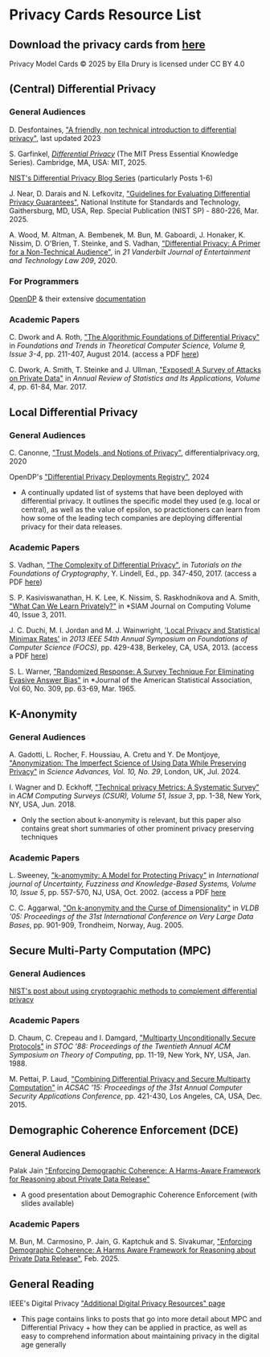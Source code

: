 # Privacy Cards Resource List

## Download the privacy cards from [here](https://github.com/ElTheCatto/ElTheCatto.github.io/tree/main)

Privacy Model Cards © 2025 by Ella Drury is licensed under CC BY 4.0

## (Central) Differential Privacy

### General Audiences

D. Desfontaines, ["A friendly, non technical introduction to differential privacy"](https://desfontain.es/blog/friendly-intro-to-differential-privacy.html), last updated 2023

S. Garfinkel, [*Differential Privacy*](https://direct.mit.edu/books/book/5935/Differential-Privacy) (The MIT Press Essential Knowledge Series). Cambridge, MA, USA: MIT, 2025.

[NIST's Differential Privacy Blog Series](https://www.nist.gov/itl/applied-cybersecurity/privacy-engineering/collaboration-space/blog-series/differential-privacy) (particularly Posts 1-6)

J. Near, D. Darais and N. Lefkovitz, ["Guidelines for Evaluating Differential Privacy Guarantees"](https://www.nist.gov/publications/guidelines-evaluating-differential-privacy-guarantees), National Institute for Standards and Technology, Gaithersburg, MD, USA, Rep. Special Publication (NIST SP) - 880-226, Mar. 2025. 

A. Wood, M. Altman, A. Bembenek, M. Bun, M. Gaboardi, J. Honaker, K. Nissim, D. O'Brien, T. Steinke, and S. Vadhan, ["Differential Privacy: A Primer for a Non-Technical Audience"](https://scholarship.law.vanderbilt.edu/jetlaw/vol21/iss1/4/ ), in *21 Vanderbilt Journal of Entertainment and Technology Law 209*, 2020.

### For Programmers

[OpenDP](https://opendp.org/) & their extensive [documentation](https://docs.opendp.org/en/stable/index.html)

### Academic Papers

C. Dwork and A. Roth, ["The Algorithmic Foundations of Differential Privacy"](https://dl.acm.org/doi/10.1561/0400000042) in *Foundations and Trends in Theoretical Computer Science, Volume 9, Issue 3-4*, pp. 211-407, August 2014. (access a PDF [here](https://projects.iq.harvard.edu/files/privacytools/files/the_algorithmic_foundations_of_differential_privacy.pdf)) 

C. Dwork, A. Smith, T. Steinke and J. Ullman, ["Exposed! A Survey of Attacks on Private Data"](https://www.annualreviews.org/content/journals/10.1146/annurev-statistics-060116-054123) in *Annual Review of Statistics and Its Applications, Volume 4*, pp. 61-84, Mar. 2017.

## Local Differential Privacy

### General Audiences

C. Canonne, ["Trust Models, and Notions of Privacy"](https://differentialprivacy.org/trustmodels/), differentialprivacy.org, 2020

OpenDP's ["Differential Privacy Deployments Registry"](https://registry.oblivious.com/), 2024 
- A continually updated list of systems that have been deployed with differential privacy. It outlines the specific model they used (e.g. local or central), as well as the value of epsilon, so practictioners can learn from how some of the leading tech companies are deploying differential privacy for their data releases.

### Academic Papers

S. Vadhan, ["The Complexity of Differential Privacy"](https://link.springer.com/chapter/10.1007/978-3-319-57048-8_7), in *Tutorials on the Foundations of Cryptography*, Y. Lindell, Ed., pp. 347-450, 2017. (access a PDF [here](https://salil.seas.harvard.edu/publications/complexity-differential-privacy))

S. P. Kasiviswanathan, H. K. Lee, K. Nissim, S. Raskhodnikova and A. Smith, ["What Can We Learn Privately?"](https://epubs.siam.org/doi/10.1137/090756090) in *SIAM Journal on Computing Volume 40, Issue 3, 2011. 

J. C. Duchi, M. I. Jordan and M. J. Wainwright, ['Local Privacy and Statistical Minimax Rates'](https://www.computer.org/csdl/proceedings-article/focs/2013/5135a429/12OmNBqMDpF) in *2013 IEEE 54th Annual Symposium on Foundations of Computer Science (FOCS)*, pp. 429-438, Berkeley, CA, USA, 2013. (access a PDF [here](https://arxiv.org/pdf/1302.3203v2))

S. L. Warner, ["Randomized Response: A Survey Technique For Eliminating Evasive Answer Bias"](https://www.jstor.org/stable/2283137?seq=1) in *Journal of the American Statistical Association, Vol 60, No. 309,  pp. 63-69, Mar. 1965.

## K-Anonymity

### General Audiences

A. Gadotti, L. Rocher, F. Houssiau, A. Cretu and Y. De Montjoye, ["Anonymization: The Imperfect Science of Using Data While Preserving Privacy"](https://www.science.org/doi/10.1126/sciadv.adn7053) in *Science Advances, Vol. 10, No. 29*, London, UK, Jul. 2024.  

I. Wagner and D. Eckhoff, ["Technical privacy Metrics: A Systematic Survey"](https://dl.acm.org/doi/abs/10.1145/3168389) in *ACM Computing Surveys (CSUR), Volume 51, Issue 3*, pp. 1-38, New York, NY, USA, Jun. 2018.
- Only the section about k-anonymity is relevant, but this paper also contains great short summaries of other prominent privacy preserving techniques 

### Academic Papers

L. Sweeney, ["k-anomymity: A Model for Protecting Privacy"](https://dl.acm.org/doi/10.1142/S0218488502001648) in *International journal of Uncertainty, Fuzziness and Knowledge-Based Systems, Volume 10, Issue 5*, pp. 557-570, NJ, USA, Oct. 2002. (access a PDF [here](https://epic.org/wp-content/uploads/privacy/reidentification/Sweeney_Article.pdf)

C. C. Aggarwal, ["On k-anonymity and the Curse of Dimensionality"](https://dl.acm.org/doi/10.5555/1083592.1083696) in *VLDB '05: Proceedings of the 31st International Conference on Very Large Data Bases*, pp. 901-909, Trondheim, Norway, Aug. 2005.

## Secure Multi-Party Computation (MPC)

### General Audiences

[NIST's post about using cryptographic methods to complement differential privacy](https://www.nist.gov/blogs/cybersecurity-insights/privacy-enhancing-cryptography-complement-differential-privacy) 

### Academic Papers

D. Chaum, C. Crepeau and I. Damgard, ["Multiparty Unconditionally Secure Protocols"](https://dl.acm.org/doi/10.1145/62212.62214) in *STOC '88: Proceedings of the Twentieth Annual ACM Symposium on Theory of Computing*, pp. 11-19, New York, NY, USA, Jan. 1988. 

M. Pettai, P. Laud, ["Combining Differential Privacy and Secure Multiparty Computation"](https://dl.acm.org/doi/10.1145/2818000.2818027) in *ACSAC '15: Proceedings of the 31st Annual Computer Security Applications Conference*, pp. 421-430, Los Angeles, CA, USA, Dec. 2015.

## Demographic Coherence Enforcement (DCE)

### General Audiences

Palak Jain ["Enforcing Demographic Coherence: A Harms-Aware Framework for Reasoning about Private Data Release"](https://sites.google.com/view/tcsplus/welcome/past-talks/2024-2025?authuser=0#h.pu1si0na2uta)
- A good presentation about Demographic Coherence Enforcement (with slides available)

### Academic Papers

M. Bun, M. Carmosino, P. Jain, G. Kaptchuk and S. Sivakumar, ["Enforcing Demographic Coherence: A Harms Aware Framework for Reasoning about Private Data Release"](https://arxiv.org/abs/2502.02709), Feb. 2025.

## General Reading

IEEE's Digital Privacy ["Additional Digital Privacy Resources" page](https://digitalprivacy.ieee.org/publications/topics/)
- This page contains links to posts that go into more detail about MPC and Differential Privacy + how they can be applied in practice, as well as easy to comprehend information about maintaining privacy in the digital age generally 
